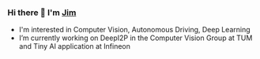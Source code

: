 ### Hi there 👋 I'm [Jim](http://ssur.cc/yunjinli)
- I'm interested in Computer Vision, Autonomous Driving, Deep Learning
- I’m currently working on DeepI2P in the Computer Vision Group at TUM and Tiny AI application at Infineon


<!--
**yunjinli/yunjinli** is a ✨ _special_ ✨ repository because its `README.md` (this file) appears on your GitHub profile.

Here are some ideas to get you started:

- 🔭 I’m currently working on ...
- 🌱 I’m currently learning ...
- 👯 I’m looking to collaborate on ...
- 🤔 I’m looking for help with ...
- 💬 Ask me about ...
- 📫 How to reach me: ...
- 😄 Pronouns: ...
- ⚡ Fun fact: ...
-->
